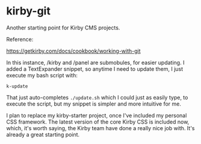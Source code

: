 # kirby-git

Another starting point for Kirby CMS projects.  

Reference:  

https://getkirby.com/docs/cookbook/working-with-git  

In this instance, /kirby and /panel are submobules, for easier updating. I added a TextExpander snippet, so anytime I need to update them, I just execute my bash script with:    

`k-update`  

That just auto-completes `./update.sh` which I could just as easily type, to execute the script, but my snippet is simpler and more intuitive for me.

I plan to replace my kirby-starter project, once I've included my personal CSS framework. The latest version of the core Kirby CSS is included now, which, it's worth saying, the Kirby team have done a really nice job with. It's already a great starting point.  

